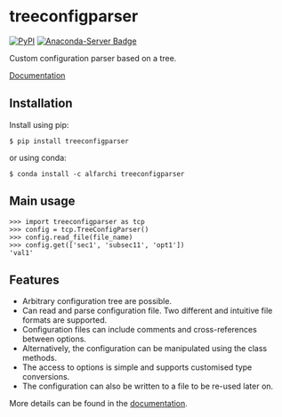 
treeconfigparser
================

[![PyPI](https://img.shields.io/pypi/v/treeconfigparser)](https://pypi.org/project/treeconfigparser)
[![Anaconda-Server Badge](https://anaconda.org/alfarchi/treeconfigparser/badges/version.svg)](https://anaconda.org/alfarchi/treeconfigparser)

Custom configuration parser based on a tree. 

[Documentation]

[Documentation]: https://cerea-da-team.gitlab.enpc.fr/treeconfigparser

Installation
------------

Install using pip:

    $ pip install treeconfigparser

or using conda:

    $ conda install -c alfarchi treeconfigparser

Main usage
----------

    >>> import treeconfigparser as tcp
    >>> config = tcp.TreeConfigParser()
    >>> config.read_file(file_name)
    >>> config.get(['sec1', 'subsec11', 'opt1'])
    'val1'

Features
--------

- Arbitrary configuration tree are possible.
- Can read and parse configuration file. Two different
  and intuitive file formats are supported.
- Configuration files can include comments and
  cross-references between options.
- Alternatively, the configuration can be manipulated
  using the class methods.
- The access to options is simple and supports customised 
  type conversions.
- The configuration can also be written to a file to be
  re-used later on.

More details can be found in the [documentation].

